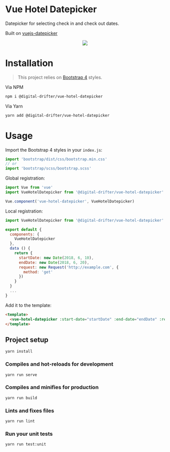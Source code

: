 # Vue Hotel Datepicker

Datepicker for selecting check in and check out dates.

Built on [vuejs-datepicker](https://github.com/charliekassel/vuejs-datepicker)

<p align="center">
  <img src="https://github.com/digital-drifter/vue-hotel-datepicker/raw/master/docs/screenshot.png">
</p>

# Installation

> This project relies on [Bootstrap 4](https://github.com/twbs/bootstrap) styles.

Via NPM

```bash
npm i @digital-drifter/vue-hotel-datepicker
```

Via Yarn

```bash
yarn add @digital-drifter/vue-hotel-datepicker
```

# Usage

Import the Bootstrap 4 styles in your `index.js`:

```js
import 'bootstrap/dist/css/bootstrap.min.css'
// or
import 'bootstrap/scss/bootstrap.scss'
```

Global registration:

```js
import Vue from 'vue'
import VueHotelDatepicker from '@digital-drifter/vue-hotel-datepicker'

Vue.component('vue-hotel-datepicker', VueHotelDatepicker)
```

Local registration:

```js
import VueHotelDatepicker from '@digital-drifter/vue-hotel-datepicker'

export default {
  components: {
    VueHotelDatepicker
  },
  data () {
    return {
      startDate: new Date(2018, 6, 10),
      endDate: new Date(2018, 6, 20),
      request: new Request('http://example.com', {
        method: 'get'
      })
    }
  }
  ...
}
```

Add it to the template:

```html
<template>
  <vue-hotel-datepicker :start-date="startDate" :end-date="endDate" :request="request"></vue-hotel-datepicker>
</template>
```


## Project setup
```
yarn install
```

### Compiles and hot-reloads for development
```
yarn run serve
```

### Compiles and minifies for production
```
yarn run build
```

### Lints and fixes files
```
yarn run lint
```

### Run your unit tests
```
yarn run test:unit
```
